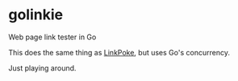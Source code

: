 golinkie
========

Web page link tester in Go

This does the same thing as [LinkPoke](https://github.com/harveyr/LinkPoke), but uses Go's concurrency.

Just playing around.
